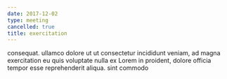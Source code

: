```yaml
---
date: 2017-12-02
type: meeting
cancelled: true
title: exercitation
---
```

consequat. ullamco dolore ut ut consectetur incididunt veniam, ad magna exercitation eu quis voluptate nulla ex Lorem in proident, dolore officia tempor esse reprehenderit aliqua. sint commodo